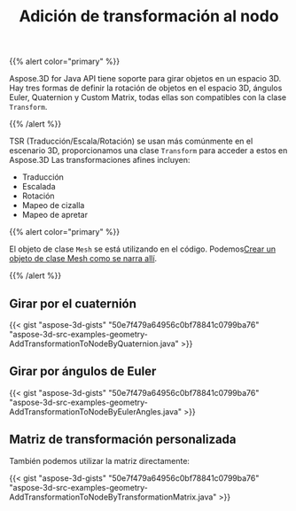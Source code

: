 ﻿---
title: Adición de transformación al nodo
type: docs
weight: 10
url: /es/java/adding-transformation-to-the-node/
description: Aspose.3D for Java API tiene soporte para girar objetos en un espacio 3D. Hay tres formas de definir la rotación del objeto en el espacio 3D, los ángulos de Euler, el cuaternión y la matriz personalizada, todas ellas son compatibles con la clase Transform.
---
{{% alert color="primary" %}} 

Aspose.3D for Java API tiene soporte para girar objetos en un espacio 3D. Hay tres formas de definir la rotación de objetos en el espacio 3D, ángulos Euler, Quaternion y Custom Matrix, todas ellas son compatibles con la clase `Transform`.

{{% /alert %}} 

TSR (Traducción/Escala/Rotación) se usan más comúnmente en el escenario 3D, proporcionamos una clase `Transform` para acceder a estos en Aspose.3D Las transformaciones afines incluyen:

- Traducción
- Escalada
- Rotación
- Mapeo de cizalla
- Mapeo de apretar

{{% alert color="primary" %}} 

El objeto de clase `Mesh` se está utilizando en el código. Podemos[Crear un objeto de clase Mesh como se narra allí](https://docs.dynabic.com/display/3djava/Create+3D+Mesh+and+Scene).

{{% /alert %}} 
## **Girar por el cuaternión**
{{< gist "aspose-3d-gists" "50e7f479a64956c0bf78841c0799ba76" "aspose-3d-src-examples-geometry-AddTransformationToNodeByQuaternion.java" >}}
## **Girar por ángulos de Euler**
{{< gist "aspose-3d-gists" "50e7f479a64956c0bf78841c0799ba76" "aspose-3d-src-examples-geometry-AddTransformationToNodeByEulerAngles.java" >}}
## **Matriz de transformación personalizada**
También podemos utilizar la matriz directamente:

{{< gist "aspose-3d-gists" "50e7f479a64956c0bf78841c0799ba76" "aspose-3d-src-examples-geometry-AddTransformationToNodeByTransformationMatrix.java" >}}
